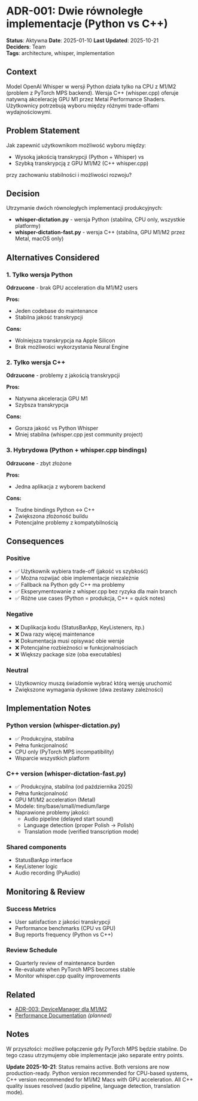 # ADR-001: Dwie równoległe implementacje (Python vs C++)

**Status**: Aktywna
**Date**: 2025-01-10
**Last Updated**: 2025-10-21  
**Deciders**: Team  
**Tags**: architecture, whisper, implementation

## Context

Model OpenAI Whisper w wersji Python działa tylko na CPU z M1/M2 (problem z PyTorch MPS backend). Wersja C++ (whisper.cpp) oferuje natywną akcelerację GPU M1 przez Metal Performance Shaders. Użytkownicy potrzebują wyboru między różnymi trade-offami wydajnościowymi.

## Problem Statement

Jak zapewnić użytkownikom możliwość wyboru między:
- Wysoką jakością transkrypcji (Python + Whisper) vs
- Szybką transkrypcją z GPU M1/M2 (C++ whisper.cpp)

przy zachowaniu stabilności i możliwości rozwoju?

## Decision

Utrzymanie dwóch równoległych implementacji produkcyjnych:
- **whisper-dictation.py** - wersja Python (stabilna, CPU only, wszystkie platformy)
- **whisper-dictation-fast.py** - wersja C++ (stabilna, GPU M1/M2 przez Metal, macOS only)

## Alternatives Considered

### 1. Tylko wersja Python
**Odrzucone** - brak GPU acceleration dla M1/M2 users

**Pros:**
- Jeden codebase do maintenance
- Stabilna jakość transkrypcji

**Cons:**
- Wolniejsza transkrypcja na Apple Silicon
- Brak możliwości wykorzystania Neural Engine

### 2. Tylko wersja C++
**Odrzucone** - problemy z jakością transkrypcji

**Pros:**
- Natywna akceleracja GPU M1
- Szybsza transkrypcja

**Cons:**
- Gorsza jakość vs Python Whisper
- Mniej stabilna (whisper.cpp jest community project)

### 3. Hybrydowa (Python + whisper.cpp bindings)
**Odrzucone** - zbyt złożone

**Pros:**
- Jedna aplikacja z wyborem backend

**Cons:**
- Trudne bindings Python ↔ C++
- Zwiększona złożoność buildu
- Potencjalne problemy z kompatybilnością

## Consequences

### Positive

- ✅ Użytkownik wybiera trade-off (jakość vs szybkość)
- ✅ Można rozwijać obie implementacje niezależnie
- ✅ Fallback na Python gdy C++ ma problemy
- ✅ Eksperymentowanie z whisper.cpp bez ryzyka dla main branch
- ✅ Różne use cases (Python = produkcja, C++ = quick notes)

### Negative

- ❌ Duplikacja kodu (StatusBarApp, KeyListeners, itp.)
- ❌ Dwa razy więcej maintenance
- ❌ Dokumentacja musi opisywać obie wersje
- ❌ Potencjalne rozbieżności w funkcjonalnościach
- ❌ Większy package size (oba executables)

### Neutral

- Użytkownicy muszą świadomie wybrać którą wersję uruchomić
- Zwiększone wymagania dyskowe (dwa zestawy zależności)

## Implementation Notes

### Python version (whisper-dictation.py)
- ✅ Produkcyjna, stabilna
- Pełna funkcjonalność
- CPU only (PyTorch MPS incompatibility)
- Wsparcie wszystkich platform

### C++ version (whisper-dictation-fast.py)
- ✅ Produkcyjna, stabilna (od października 2025)
- Pełna funkcjonalność
- GPU M1/M2 acceleration (Metal)
- Modele: tiny/base/small/medium/large
- Naprawione problemy jakości:
  - Audio pipeline (delayed start sound)
  - Language detection (proper Polish → Polish)
  - Translation mode (verified transcription mode)

### Shared components
- StatusBarApp interface
- KeyListener logic
- Audio recording (PyAudio)

## Monitoring & Review

### Success Metrics
- User satisfaction z jakości transkrypcji
- Performance benchmarks (CPU vs GPU)
- Bug reports frequency (Python vs C++)

### Review Schedule
- Quarterly review of maintenance burden
- Re-evaluate when PyTorch MPS becomes stable
- Monitor whisper.cpp quality improvements

## Related

- [ADR-003: DeviceManager dla M1/M2](./ADR-003-device-manager.md)
- [Performance Documentation](../PERFORMANCE.md) *(planned)*

## Notes

W przyszłości: możliwe połączenie gdy PyTorch MPS będzie stabilne. Do tego czasu utrzymujemy obie implementacje jako separate entry points.

**Update 2025-10-21**: Status remains active. Both versions are now production-ready. Python version recommended for CPU-based systems, C++ version recommended for M1/M2 Macs with GPU acceleration. All C++ quality issues resolved (audio pipeline, language detection, translation mode).